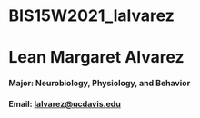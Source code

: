# BIS15W2021_lalvarez

# Lean Margaret Alvarez
#### **Major:** Neurobiology, Physiology, and Behavior
#### **Email:**  [lalvarez@ucdavis.edu](lalvarez@ucdavis.edu)
